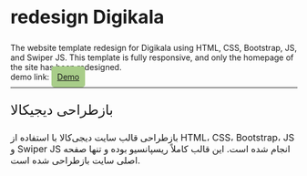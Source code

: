 <!DOCTYPE html>
<html lang="en">
  <head>
    <meta charset="UTF-8" />
    <meta name="viewport" content="width=device-width, initial-scale=1.0" />
    <link rel="preconnect" href="https://fonts.googleapis.com" />
    <link rel="preconnect" href="https://fonts.gstatic.com" crossorigin />
    <link
      href="https://fonts.googleapis.com/css2?family=Vazirmatn:wght@100..900&display=swap"
      rel="stylesheet"
    />
  </head>
  <body>
    <h2 style="text-align: left; font-size: 32px;font-family: "Vazirmatn", sans-serif;font-weight:700;">redesign Digikala</h2>
The website template redesign for Digikala using HTML, CSS, Bootstrap, JS, and Swiper JS. This template is fully responsive, and only the homepage of the site has been redesigned.
    <br />
    demo link:
    <a
      href="https://aliakbar-nazemi.github.io/Digikala/"
      target="_blank"
      style="width: fit-content; padding: 10px; background-color: #a8cd89;border-radius:5px;"
      >Demo</a
    >
    <hr style="margin: 10px 0;" />
    <p style="text-align: left; font-size: 24px;font-family: "Vazirmatn", sans-serif;" class="font-fa">
    بازطراحی دیجیکالا
    </p>
    <p style="text-align: left; font-size: 16px;font-family: "Vazirmatn", sans-serif;" class="font-fa">
    بازطراحی قالب سایت دیجی‌کالا با استفاده از HTML، CSS، Bootstrap، JS و Swiper JS انجام شده است. این قالب کاملاً ریسپانسیو بوده و تنها صفحه اصلی سایت بازطراحی شده است.
    </p>
  </body>
</html>
